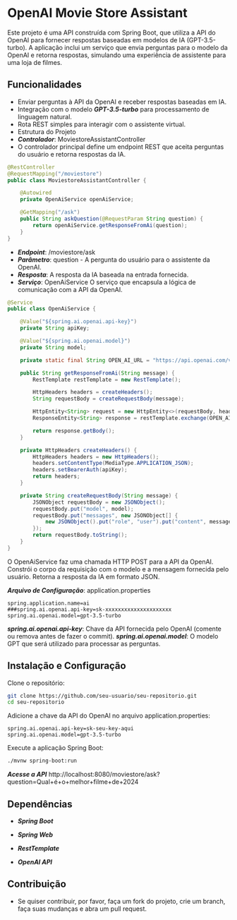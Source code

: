 # OpenAI Movie Store Assistant #
Este projeto é uma API construída com Spring Boot, que utiliza a API do OpenAI para fornecer respostas baseadas em modelos de IA (GPT-3.5-turbo). A aplicação inclui um serviço que envia perguntas para o modelo da OpenAI e retorna respostas, simulando uma experiência de assistente para uma loja de filmes.

## Funcionalidades ##
- Enviar perguntas à API da OpenAI e receber respostas baseadas em IA.
- Integração com o modelo ***GPT-3.5-turbo*** para processamento de linguagem natural.
- Rota REST simples para interagir com o assistente virtual.
- Estrutura do Projeto
- ***Controlador***: MoviestoreAssistantController
- O controlador principal define um endpoint REST que aceita perguntas do usuário e retorna respostas da IA.

```java
@RestController
@RequestMapping("/moviestore")
public class MoviestoreAssistantController {

    @Autowired
    private OpenAiService openAiService;

    @GetMapping("/ask")
    public String askQuestion(@RequestParam String question) {
        return openAiService.getResponseFromAi(question);
    }
}
```
- ***Endpoint***: /moviestore/ask
- ***Parâmetro***: question - A pergunta do usuário para o assistente da OpenAI.
- ***Resposta***: A resposta da IA baseada na entrada fornecida.
- ***Serviço***: OpenAiService
O serviço que encapsula a lógica de comunicação com a API da OpenAI.

```java
@Service
public class OpenAiService {

    @Value("${spring.ai.openai.api-key}")
    private String apiKey;

    @Value("${spring.ai.openai.model}")
    private String model;

    private static final String OPEN_AI_URL = "https://api.openai.com/v1/chat/completions";

    public String getResponseFromAi(String message) {
        RestTemplate restTemplate = new RestTemplate();

        HttpHeaders headers = createHeaders();
        String requestBody = createRequestBody(message);

        HttpEntity<String> request = new HttpEntity<>(requestBody, headers);
        ResponseEntity<String> response = restTemplate.exchange(OPEN_AI_URL, HttpMethod.POST, request, String.class);

        return response.getBody();
    }

    private HttpHeaders createHeaders() {
        HttpHeaders headers = new HttpHeaders();
        headers.setContentType(MediaType.APPLICATION_JSON);
        headers.setBearerAuth(apiKey);
        return headers;
    }

    private String createRequestBody(String message) {
        JSONObject requestBody = new JSONObject();
        requestBody.put("model", model);
        requestBody.put("messages", new JSONObject[] {
            new JSONObject().put("role", "user").put("content", message)
        });
        return requestBody.toString();
    }
}
```

O OpenAiService faz uma chamada HTTP POST para a API da OpenAI.
Constrói o corpo da requisição com o modelo e a mensagem fornecida pelo usuário.
Retorna a resposta da IA em formato JSON.

***Arquivo de Configuração***: application.properties
```properties
spring.application.name=ai
###spring.ai.openai.api-key=sk-xxxxxxxxxxxxxxxxxxxxx
spring.ai.openai.model=gpt-3.5-turbo
```

***spring.ai.openai.api-key***: Chave da API fornecida pelo OpenAI (comente ou remova antes de fazer o commit).
***spring.ai.openai.model***: O modelo GPT que será utilizado para processar as perguntas.

## Instalação e Configuração ##
Clone o repositório:

```bash
git clone https://github.com/seu-usuario/seu-repositorio.git
cd seu-repositorio
```
Adicione a chave da API do OpenAI no arquivo application.properties:

```properties
spring.ai.openai.api-key=sk-seu-key-aqui
spring.ai.openai.model=gpt-3.5-turbo
```
Execute a aplicação Spring Boot:

```bash
./mvnw spring-boot:run
```

***Acesse a API*** 
http://localhost:8080/moviestore/ask?question=Qual+é+o+melhor+filme+de+2024

## Dependências ##

- ***Spring Boot***

- ***Spring Web***

- ***RestTemplate***

- ***OpenAI API***

## Contribuição ##
- Se quiser contribuir, por favor, faça um fork do projeto, crie um branch, faça suas mudanças e abra um pull request.
